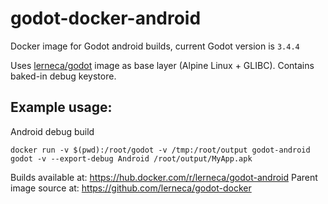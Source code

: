 # godot-docker-android
Docker image for Godot android builds, current Godot version is `3.4.4`

Uses [lerneca/godot](https://hub.docker.com/repository/docker/lerneca/godot) image as base layer (Alpine Linux + GLIBC). 
Contains baked-in debug keystore.

## Example usage:

Android debug build
``` 
docker run -v $(pwd):/root/godot -v /tmp:/root/output godot-android godot -v --export-debug Android /root/output/MyApp.apk
``` 
Builds available at: https://hub.docker.com/r/lerneca/godot-android
Parent image source at: https://github.com/lerneca/godot-docker
